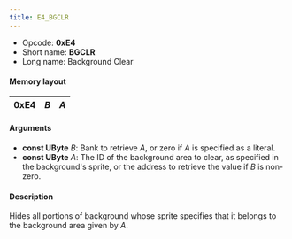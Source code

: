 ```yaml
---
title: E4_BGCLR
---
```


- Opcode: **0xE4**
- Short name: **BGCLR**
- Long name: Background Clear

#### Memory layout

| 0xE4 | *B* | *A* |
|------|-----|-----|

#### Arguments

- **const UByte** *B*: Bank to retrieve *A*, or zero if *A* is specified as a literal.
- **const UByte** *A*: The ID of the background area to clear, as specified in the background's sprite, or the address to retrieve the value if *B* is non-zero.

#### Description

Hides all portions of background whose sprite specifies that it belongs to the background area given by *A*.
